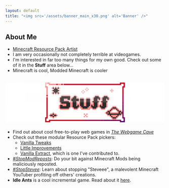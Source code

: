 ```yaml
---
layout: default
title: "<img src='/assets/banner_main_x30.png' alt='Banner' />"
---
```


## About Me

* [Minecraft Resource Pack Artist](/texture-tavern)
* I am very occasionally not completely terrible at videogames.
* I'm interested in far too many things for my own good. Check out some of it in the **Stuff** area below...
* Minecraft is cool, Modded Minecraft is cooler

## ![Interesting Stuff](/assets/banner_stuff_center_x30.png)

* Find out about cool free-to-play web games in [*The Webgame Cave*](/stuff/webgames)
* Check out these modular Resource Pack pickers:
  * [Vanilla Tweaks](https://vanillatweaks.net)
  * [Little Improvements](http://https://littleimprovementscustom.beatso1.repl.co)
  * [Vanilla Extract](https://vanilla-extract.tk), which is one I've contributed to.
* [*#StopModReposts*](https://stopmodreposts.org): Do your bit against Minecraft Mods being maliciously reposted.
* [*#StopStevee*](/stuff/stop-steveee): Learn about stopping "Steveee", a malevolent Minecraft YouTuber profiting off others' creations.
* **Idle Ants** is a cool incremental game. Read about it [here](/stuff/idle-ants).
